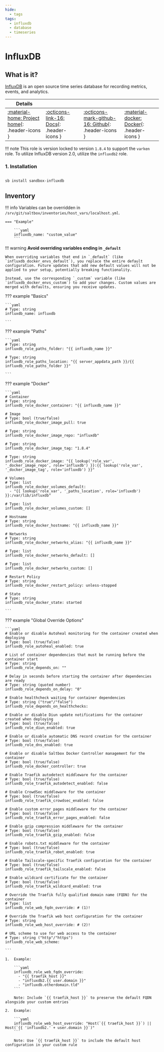 ```yaml
---
hide:
  - tags
tags:
  - influxdb
  - database
  - timeseries
---
```


# InfluxDB

## What is it?

[InfluxDB](https://www.influxdata.com/products/influxdb/) is an open source time series database for recording metrics, events, and analytics.

| Details     |             |             |             |
|-------------|-------------|-------------|-------------|
| [:material-home: Project home](https://www.influxdata.com/products/influxdb/){: .header-icons } | [:octicons-link-16: Docs](hhttps://docs.influxdata.com/influxdb/v1/){: .header-icons } | [:octicons-mark-github-16: Github](https://github.com/influxdata/influxdata-docker){: .header-icons } | [:material-docker: Docker](https://hub.docker.com/_/influxdb){: .header-icons }|

!!! note
    This role is version locked to version `1.8.4` to support the `varken` role. To utilize InfluxDB version 2.0, utilize the `influxdb2` role.

### 1. Installation

``` shell

sb install sandbox-influxdb

```

## Inventory
<!-- BEGIN SALTBOX MANAGED VARIABLES SECTION -->
<!-- This section is managed by saltbox/test.py - DO NOT EDIT MANUALLY -->
!!! info
    Variables can be overridden in `/srv/git/saltbox/inventories/host_vars/localhost.yml`.


    === "Example"

        ```yaml
        influxdb_name: "custom_value"
        ```

!!! warning
    **Avoid overriding variables ending in `_default`**

    When overriding variables that end in `_default` (like `influxdb_docker_envs_default`), you replace the entire default configuration. Future updates that add new default values will not be applied to your setup, potentially breaking functionality.

    Instead, use the corresponding `_custom` variable (like `influxdb_docker_envs_custom`) to add your changes. Custom values are merged with defaults, ensuring you receive updates.

??? example "Basics"

    ```yaml
    # Type: string
    influxdb_name: influxdb

    ```

??? example "Paths"

    ```yaml
    # Type: string
    influxdb_role_paths_folder: "{{ influxdb_name }}"

    # Type: string
    influxdb_role_paths_location: "{{ server_appdata_path }}/{{ influxdb_role_paths_folder }}"

    ```

??? example "Docker"

    ```yaml
    # Container
    # Type: string
    influxdb_role_docker_container: "{{ influxdb_name }}"

    # Image
    # Type: bool (true/false)
    influxdb_role_docker_image_pull: true

    # Type: string
    influxdb_role_docker_image_repo: "influxdb"

    # Type: string
    influxdb_role_docker_image_tag: "1.8.4"

    # Type: string
    influxdb_role_docker_image: "{{ lookup('role_var', '_docker_image_repo', role='influxdb') }}:{{ lookup('role_var', '_docker_image_tag', role='influxdb') }}"

    # Volumes
    # Type: list
    influxdb_role_docker_volumes_default: 
      - "{{ lookup('role_var', '_paths_location', role='influxdb') }}:/var/lib/influxdb"

    # Type: list
    influxdb_role_docker_volumes_custom: []

    # Hostname
    # Type: string
    influxdb_role_docker_hostname: "{{ influxdb_name }}"

    # Networks
    # Type: string
    influxdb_role_docker_networks_alias: "{{ influxdb_name }}"

    # Type: list
    influxdb_role_docker_networks_default: []

    # Type: list
    influxdb_role_docker_networks_custom: []

    # Restart Policy
    # Type: string
    influxdb_role_docker_restart_policy: unless-stopped

    # State
    # Type: string
    influxdb_role_docker_state: started

    ```

??? example "Global Override Options"

    ```yaml
    # Enable or disable Autoheal monitoring for the container created when deploying
    # Type: bool (true/false)
    influxdb_role_autoheal_enabled: true

    # List of container dependencies that must be running before the container start
    # Type: string
    influxdb_role_depends_on: ""

    # Delay in seconds before starting the container after dependencies are ready
    # Type: string (quoted number)
    influxdb_role_depends_on_delay: "0"

    # Enable healthcheck waiting for container dependencies
    # Type: string ("true"/"false")
    influxdb_role_depends_on_healthchecks:

    # Enable or disable Diun update notifications for the container created when deploying
    # Type: bool (true/false)
    influxdb_role_diun_enabled: true

    # Enable or disable automatic DNS record creation for the container
    # Type: bool (true/false)
    influxdb_role_dns_enabled: true

    # Enable or disable Saltbox Docker Controller management for the container
    # Type: bool (true/false)
    influxdb_role_docker_controller: true

    # Enable Traefik autodetect middleware for the container
    # Type: bool (true/false)
    influxdb_role_traefik_autodetect_enabled: false

    # Enable CrowdSec middleware for the container
    # Type: bool (true/false)
    influxdb_role_traefik_crowdsec_enabled: false

    # Enable custom error pages middleware for the container
    # Type: bool (true/false)
    influxdb_role_traefik_error_pages_enabled: false

    # Enable gzip compression middleware for the container
    # Type: bool (true/false)
    influxdb_role_traefik_gzip_enabled: false

    # Enable robots.txt middleware for the container
    # Type: bool (true/false)
    influxdb_role_traefik_robot_enabled: true

    # Enable Tailscale-specific Traefik configuration for the container
    # Type: bool (true/false)
    influxdb_role_traefik_tailscale_enabled: false

    # Enable wildcard certificate for the container
    # Type: bool (true/false)
    influxdb_role_traefik_wildcard_enabled: true

    # Override the Traefik fully qualified domain name (FQDN) for the container
    # Type: list
    influxdb_role_web_fqdn_override: # (1)!

    # Override the Traefik web host configuration for the container
    # Type: string
    influxdb_role_web_host_override: # (2)!

    # URL scheme to use for web access to the container
    # Type: string ("http"/"https")
    influxdb_role_web_scheme:

    ```

    1.  Example:

        ```yaml
        influxdb_role_web_fqdn_override:
          - "{{ traefik_host }}"
          - "influxdb2.{{ user.domain }}"
          - "influxdb.otherdomain.tld"
        ```

        Note: Include `{{ traefik_host }}` to preserve the default FQDN alongside your custom entries

    2.  Example:

        ```yaml
        influxdb_role_web_host_override: "Host(`{{ traefik_host }}`) || Host(`{{ 'influxdb2.' + user.domain }}`)"
        ```

        Note: Use `{{ traefik_host }}` to include the default host configuration in your custom rule

<!-- END SALTBOX MANAGED VARIABLES SECTION -->
